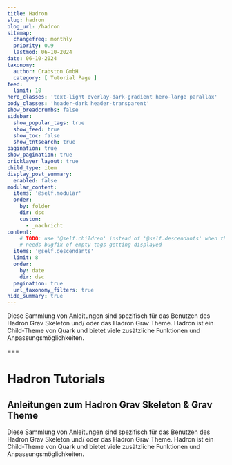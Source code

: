 ```yaml
---
title: Hadron
slug: hadron
blog_url: /hadron
sitemap:
  changefreq: monthly
  priority: 0.9
  lastmod: 06-10-2024
date: 06-10-2024
taxonomy:
  author: Crabston GmbH
  category: [ Tutorial Page ]
feed:
  limit: 10
hero_classes: 'text-light overlay-dark-gradient hero-large parallax'
body_classes: 'header-dark header-transparent'
show_breadcrumbs: false
sidebar:
  show_popular_tags: true
  show_feed: true
  show_toc: false
  show_tntsearch: true
pagination: true
show_pagination: true
bricklayer_layout: true
child_type: item
display_post_summary:
  enabled: false
modular_content:
  items: '@self.modular'
  order:
    by: folder
    dir: dsc
    custom:
      - _nachricht
content:
	# TODO: use '@self.children' instead of '@self.descendants' when the blog is ready
	# needs bugfix of empty tags getting displayed
  items: '@self.descendants'
  limit: 8
  order:
    by: date
    dir: dsc
  pagination: true
  url_taxonomy_filters: true
hide_summary: true
---
```


Diese Sammlung von Anleitungen sind spezifisch für das Benutzen des Hadron Grav Skeleton und/ oder das Hadron Grav Theme. Hadron ist ein Child-Theme von Quark und bietet viele zusätzliche Funktionen und Anpassungsmöglichkeiten.

===

# Hadron Tutorials
## Anleitungen zum Hadron Grav Skeleton & Grav Theme

Diese Sammlung von Anleitungen sind spezifisch für das Benutzen des Hadron Grav Skeleton und/ oder das Hadron Grav Theme. Hadron ist ein Child-Theme von Quark und bietet viele zusätzliche Funktionen und Anpassungsmöglichkeiten.

